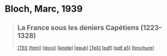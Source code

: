 # Bloch, Marc, 1939

> ## La France sous les deniers Capétiens (1223-1328)
>  <a title="Source XML/TEI" class="mime48 tei" href="https://hurlus.github.io/tei/bloch1939_capetiens.xml">[TEI]</a>  <a title="HTML une page" class="mime48 html" href="https://hurlus.github.io/bloch1939_capetiens/bloch1939_capetiens.html">[html]</a>  <a title="Bureautique (LibreOffice, MS.Word)" class="mime48 docx" href="https://hurlus.github.io/bloch1939_capetiens/bloch1939_capetiens.docx">[docx]</a>  <a title="Amazon.kindle" class="mime48 mobi" href="https://hurlus.github.io/bloch1939_capetiens/bloch1939_capetiens.mobi">[kindle]</a>  <a title="EPUB, pour liseuses et téléphones" class="mime48 epub" href="https://hurlus.github.io/bloch1939_capetiens/bloch1939_capetiens.epub">[epub]</a>  <a title="LaTeX" class="mime48 tex" href="https://hurlus.github.io/bloch1939_capetiens/bloch1939_capetiens.tex">[TeX]</a>  <a title="PDF à imprimer, A4 2 colonnes" class="mime48 pdf" href="https://hurlus.github.io/bloch1939_capetiens/bloch1939_capetiens.pdf">[pdf]</a>  <a title="PDF à lire, A5 une colonne" class="mime48 a5" href="https://hurlus.github.io/bloch1939_capetiens/bloch1939_capetiens_a5.pdf">[pdf a5]</a>  <a title="Brochure à agrafer, pdf imposé pour imprimante recto/verso" class="mime48 brochure" href="https://hurlus.github.io/bloch1939_capetiens/bloch1939_capetiens_brochure.pdf">[brochure]</a> 
